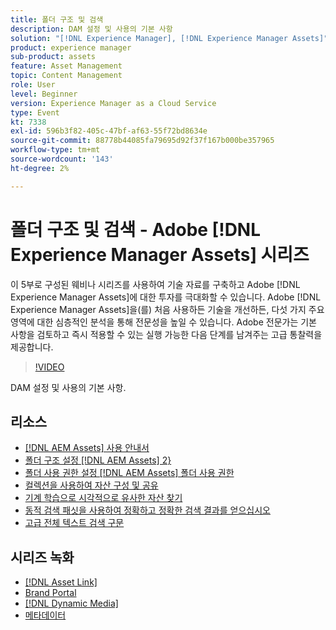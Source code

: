 ```yaml
---
title: 폴더 구조 및 검색
description: DAM 설정 및 사용의 기본 사항
solution: "[!DNL Experience Manager], [!DNL Experience Manager Assets]"
product: experience manager
sub-product: assets
feature: Asset Management
topic: Content Management
role: User
level: Beginner
version: Experience Manager as a Cloud Service
type: Event
kt: 7338
exl-id: 596b3f82-405c-47bf-af63-55f72bd8634e
source-git-commit: 88778b44085fa79695d92f37f167b000be357965
workflow-type: tm+mt
source-wordcount: '143'
ht-degree: 2%

---
```


# 폴더 구조 및 검색 - Adobe [!DNL Experience Manager Assets] 시리즈

이 5부로 구성된 웨비나 시리즈를 사용하여 기술 자료를 구축하고 Adobe [!DNL Experience Manager Assets]에 대한 투자를 극대화할 수 있습니다. Adobe [!DNL Experience Manager Assets]을(를) 처음 사용하든 기술을 개선하든, 다섯 가지 주요 영역에 대한 심층적인 분석을 통해 전문성을 높일 수 있습니다. Adobe 전문가는 기본 사항을 검토하고 즉시 적용할 수 있는 실행 가능한 다음 단계를 남겨주는 고급 통찰력을 제공합니다.

>[!VIDEO](https://video.tv.adobe.com/v/332135/?quality=12&learn=on&hidetitle=true)

DAM 설정 및 사용의 기본 사항.

## 리소스

* [[!DNL AEM Assets] 사용 안내서](https://experienceleague.adobe.com/ko/docs/experience-manager-65/content/assets/assets)
* [폴더 구조 설정 [!DNL AEM Assets] 2&rbrace;](https://experienceleague.adobe.com/ko/docs/experience-manager-learn/assets/configuring/baseline-folders)
* [폴더 사용 권한 설정 [!DNL AEM Assets] 폴더 사용 권한](https://experienceleague.adobe.com/ko/docs/experience-manager-learn/assets/configuring/baseline-permissions)
* [컬렉션을 사용하여 자산 구성 및 공유](https://experienceleague.adobe.com/ko/docs/experience-manager-learn/assets/search-and-discovery/collections)
* [기계 학습으로 시각적으로 유사한 자산 찾기](https://experienceleague.adobe.com/ko/docs/experience-manager-learn/assets/search-and-discovery/search)
* [동적 검색 패싯을 사용하여 정확하고 정확한 검색 결과를 얻으십시오](https://experienceleague.adobe.com/ko/docs/experience-manager-learn/assets/search-and-discovery/search)
* [고급 전체 텍스트 검색 구문](https://experienceleague.adobe.com/ko/docs/experience-manager-64/assets/using/gql-search#using)

## 시리즈 녹화

* [[!DNL Asset Link]](asset-link.md)
* [Brand Portal](brand-portal.md)
* [[!DNL Dynamic Media]](dynamic-media.md)
* [메타데이터](metadata.md)
